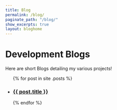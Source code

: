 ```yaml
---
title: Blog
permalink: /blog/
paginate_path: "/blog/"
show_excerpts: true
layout: bloghome
---
```

<h1>Development Blogs</h1>
Here are short Blogs detailing my various projects! 

<ul>
  {% for post in site .posts %}
    <li>
        <h3>
            <a href="{{ post.url }}">{{ post.title }}</a>
        </h3>
    </li>
  {% endfor %}
</ul>